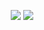<p align="center">
   <img src="https://capsule-render.vercel.app/api?type=waving&height=300&color=gradient&text=¡Prose%20And%20Pages!&section=header&reversal=true&textBg=false&fontAlignY=44&animation=twinkling&stroke=adff00&fontColor=189ad3&strokeWidth=4&rotate=1&desc=THE%20BEST%20WEBSITE%20EVER%20MADE&descSize=25"/>

   <picture>
  <source
    srcset="https://github-readme-stats.vercel.app/api?username=ProseAndPages4Life&show_icons=true&theme=dark&locale=es&theme=merko"
    media="(prefers-color-scheme: dark)"
  />
  <source
    srcset="https://github-readme-stats.vercel.app/api?username=ProseAndPages4Life&show_icons=true&locale=es&theme=merko"
    media="(prefers-color-scheme: light), (prefers-color-scheme: no-preference)"
  />
  <img src="https://github-readme-stats.vercel.app/api?username=ProseAndPages4Life&show_icons=true&locale=es&theme=merko" />
</picture>
</p>
